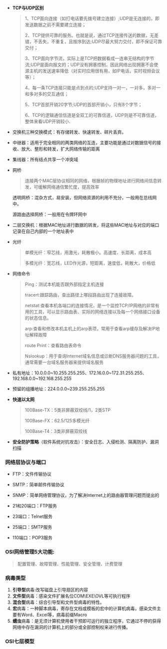 * **TCP与UDP区别**

  > 1、TCP面向连接（如打电话要先拨号建立连接）;UDP是无连接的，即发送数据之前不需要建立连接；
  >
  > 2、TCP提供可靠的服务。也就是说，通过TCP连接传送的数据，无差错，不丢失，不重复，且按序到达;UDP尽最大努力交付，即不保证可靠交付；
  >
  > 3、TCP面向字节流，实际上是TCP把数据看成一连串无结构的字节流;UDP是面向报文的；UDP没有拥塞控制，因此网络出现拥塞不会使源主机的发送速率降低（对实时应用很有用，如IP电话，实时视频会议等）；
  >
  > 4、每一条TCP连接只能是点到点的;UDP支持一对一，一对多，多对一和多对多的交互通信；
  >
  > 5、TCP首部开销20字节;UDP的首部开销小，只有8个字节；
  >
  > 6、TCP的逻辑通信信道是全双工的可靠信道，UDP则是不可靠信道，整体来看UDP开销较小.

* 交换机三种交换模式：有存储转发、快速转发、碎片丢弃。

* 中继器：适用于完全相同的两类网络的互连，主要功能是通过对数据信号的接收、放大、整形和转发，扩大网络传输的距离

* 集线器：所有结点共享一个冲突域

* 网桥

  > 连接两个MAC层协议相同的网络，根据帧的物理地址进行网络间信息转发，可缓解网络通信繁忙度，提高效率

  透明网桥：混杂方式，易安装，但网络资源的利用不充分，一般用在总线网中。

  源路由选择网桥：一般用在令牌环网中

* 二层交换机：根据MAC地址进行数据的转发，将这些MAC地址与对应的端口记录在自己内部的一个地址表中

* 光纤

  > 单模光纤：窄芯线，用激光，耗散极小。高速度、长距离，成本高
  >
  > 多模光纤：宽芯线，LED作光源，短距离，速度低，耗散大，价格低

* 网络命令

  > Ping：测试本机能否跟外部指定主机连接
  >
  > tracert:跟踪路由，查出路径上哪段路由出现了连接故障。
  >
  > netstat:查看本机各端口的连接情况，是一个监控TCP/IP网络的非常有用的工具，可以显示路由表、实际的网络连接以及每一个网络接口设备的状态信息。
  >
  > arp:查看和修改本机主机上的arp表项，常用于查看arp缓存及解决IP地址解释故障
  >
  > route Print：查看路由表命令
  >
  > Nslookup：用于查询Internet域名信息或诊断DNS服务器问题的工具，通常需要一台域名服务器来提供域名服务

* 私有地址：10.0.0.0~10.255.255.255、172.16.0.0~172.31.255.255、 192.168.0.0~192.168.255.255
* 预留的组播地址：224.0.0.0~239.255.255.255

* **快速以太网**

  > 100Base-TX：5类非屏蔽双绞线/1，2类STP
  >
  > 100Base-FX：62.5/125多模光纤
  >
  > 100Base-T4：3类非屏蔽双绞线

* **安全防护策略**（软件系统对抗攻击）：安全日志、入侵检测、隔离防护、漏洞扫描

### 网络层协议与端口

- FTP：文件传输协议
- SMTP：简单邮件传输协议
- SNMP：简单网络管理协议，为了解决Internet上的路由器管理问题而提出的



- 21和20端口：FTP服务
- 23端口：Telnet服务
- 25端口：SMTP服务
- 110端口：POP3服务

### OSI网络管理5大功能:

> 配置管理、故障管理、性能管理、安全管理、计费管理

### 病毒类型

1. **引导型**病毒:改写磁盘上引导扇区的内容
2. **文件型**病毒：感染文件扩展名位COM\EXE\OVL等可执行程序
3. **混合型**病毒：综合引导型和文件型病毒的特性。
4. **宏**病毒：一种脚本病毒，寄存在文档或模板的宏中的计算机病毒，感染文件主要有Word、Excel等，病毒前缀Macro
5. **蠕虫**病毒：是无须计算机使用者干预即可运行的独立程序，它通过不停的获得网络中存在漏洞的计算机上的部分或全部控制权来进行传播。

### OSI七层模型